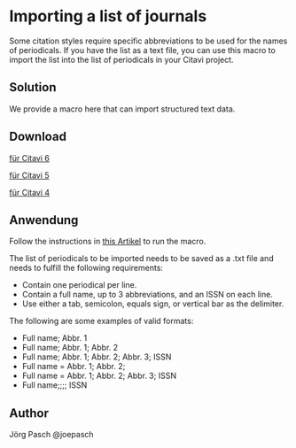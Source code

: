 #  Importing a list of journals

Some citation styles require specific abbreviations to be used for the names of periodicals. If you have the list as a text file, you can use this macro to import the list into the list of periodicals in your Citavi project.

## Solution
We provide a macro here that can import structured text data. 

## Download
[für Citavi 6](C6_Import_Journals.cs)

[für Citavi 5](C5_Import_Journals.cs)

[für Citavi 4](C4_Import_Journals.cs)

## Anwendung
Follow the instructions in  [this Artikel](\readme.md) to run the macro.

The list of periodicals to be imported needs to be saved as a .txt file and needs to fulfill the following requirements:

* Contain one periodical per line.
* Contain a full name, up to 3 abbreviations, and an ISSN on each line.
* Use either a tab, semicolon, equals sign, or vertical bar as the delimiter.

The following are some examples of valid formats:

* Full name; Abbr. 1
* Full name; Abbr. 1; Abbr. 2
* Full name; Abbr. 1; Abbr. 2; Abbr. 3; ISSN
* Full name = Abbr. 1; Abbr. 2;
* Full name = Abbr. 1; Abbr. 2; Abbr. 3; ISSN
* Full name;;;; ISSN

## Author
Jörg Pasch @joepasch